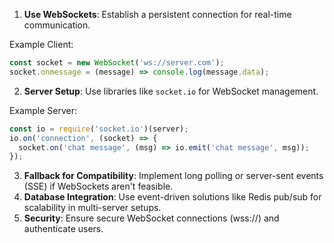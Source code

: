 1. **Use WebSockets**: Establish a persistent connection for real-time communication.

Example Client:  
```javascript
const socket = new WebSocket('ws://server.com');
socket.onmessage = (message) => console.log(message.data);
```

2. **Server Setup**: Use libraries like `socket.io` for WebSocket management.

Example Server:  
```javascript
const io = require('socket.io')(server);
io.on('connection', (socket) => {
  socket.on('chat message', (msg) => io.emit('chat message', msg));
});
```

3. **Fallback for Compatibility**: Implement long polling or server-sent events (SSE) if WebSockets aren't feasible.  
4. **Database Integration**: Use event-driven solutions like Redis pub/sub for scalability in multi-server setups.  
5. **Security**: Ensure secure WebSocket connections (wss://) and authenticate users. 